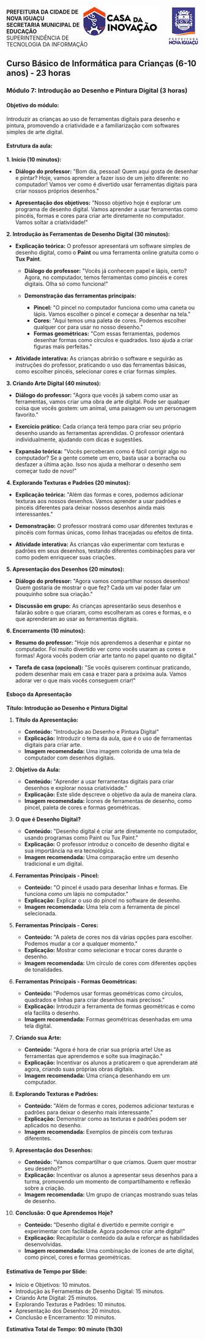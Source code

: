 <img src="../Imagem/logopcni.png" align="right" style="margin-top:5px; " />
<img src="../Imagem/logoCasaInovacao.png" align="right" style="margin-top:5px;margin-right:20px" />

**PREFEITURA DA CIDADE DE NOVA IGUAÇU** <br>
**SECRETARIA MUNICIPAL DE EDUCAÇÃO** <br>
SUPERINTENDÊNCIA DE TECNOLOGIA DA INFORMAÇÃO <br>

## Curso Básico de Informática para Crianças (6-10 anos) - 23 horas

### Módulo 7: Introdução ao Desenho e Pintura Digital (3 horas)

#### **Objetivo do módulo:**  
Introduzir as crianças ao uso de ferramentas digitais para desenho e pintura, promovendo a criatividade e a familiarização com softwares simples de arte digital.

#### Estrutura da aula:

**1. Início (10 minutos):**
- **Diálogo do professor:**
  "Bom dia, pessoal! Quem aqui gosta de desenhar e pintar? Hoje, vamos aprender a fazer isso de um jeito diferente: no computador! Vamos ver como é divertido usar ferramentas digitais para criar nossos próprios desenhos."

- **Apresentação dos objetivos:**
  "Nosso objetivo hoje é explorar um programa de desenho digital. Vamos aprender a usar ferramentas como pincéis, formas e cores para criar arte diretamente no computador. Vamos soltar a criatividade!"

**2. Introdução às Ferramentas de Desenho Digital (30 minutos):**
- **Explicação teórica:**
  O professor apresentará um software simples de desenho digital, como o **Paint** ou uma ferramenta online gratuita como o **Tux Paint**.

  - **Diálogo do professor:**
    "Vocês já conhecem papel e lápis, certo? Agora, no computador, temos ferramentas como pincéis e cores digitais. Olha só como funciona!"
  
  - **Demonstração das ferramentas principais:**
    - **Pincel:** "O pincel no computador funciona como uma caneta ou lápis. Vamos escolher o pincel e começar a desenhar na tela."
    - **Cores:** "Aqui temos uma paleta de cores. Podemos escolher qualquer cor para usar no nosso desenho."
    - **Formas geométricas:** "Com essas ferramentas, podemos desenhar formas como círculos e quadrados. Isso ajuda a criar figuras mais perfeitas."

- **Atividade interativa:**
  As crianças abrirão o software e seguirão as instruções do professor, praticando o uso das ferramentas básicas, como escolher pincéis, selecionar cores e criar formas simples.

**3. Criando Arte Digital (40 minutos):**
- **Diálogo do professor:**
  "Agora que vocês já sabem como usar as ferramentas, vamos criar uma obra de arte digital. Pode ser qualquer coisa que vocês gostem: um animal, uma paisagem ou um personagem favorito."

- **Exercício prático:**
  Cada criança terá tempo para criar seu próprio desenho usando as ferramentas aprendidas. O professor orientará individualmente, ajudando com dicas e sugestões.

- **Expansão teórica:**
  "Vocês perceberam como é fácil corrigir algo no computador? Se a gente comete um erro, basta usar a borracha ou desfazer a última ação. Isso nos ajuda a melhorar o desenho sem começar tudo de novo!"

**4. Explorando Texturas e Padrões (20 minutos):**
- **Explicação teórica:**
  "Além das formas e cores, podemos adicionar texturas aos nossos desenhos. Vamos aprender a usar padrões e pincéis diferentes para deixar nossos desenhos ainda mais interessantes."

- **Demonstração:**
  O professor mostrará como usar diferentes texturas e pincéis com formas únicas, como linhas tracejadas ou efeitos de tinta.

- **Atividade interativa:**
  As crianças vão experimentar com texturas e padrões em seus desenhos, testando diferentes combinações para ver como podem enriquecer suas criações.

**5. Apresentação dos Desenhos (20 minutos):**
- **Diálogo do professor:**
  "Agora vamos compartilhar nossos desenhos! Quem gostaria de mostrar o que fez? Cada um vai poder falar um pouquinho sobre sua criação."

- **Discussão em grupo:**
  As crianças apresentarão seus desenhos e falarão sobre o que criaram, como escolheram as cores e formas, e o que aprenderam ao usar as ferramentas digitais.

**6. Encerramento (10 minutos):**
- **Resumo do professor:**
  "Hoje nós aprendemos a desenhar e pintar no computador. Foi muito divertido ver como vocês usaram as cores e formas! Agora vocês podem criar arte tanto no papel quanto no digital."

- **Tarefa de casa (opcional):**
  "Se vocês quiserem continuar praticando, podem desenhar mais em casa e trazer para a próxima aula. Vamos adorar ver o que mais vocês conseguem criar!"

#### Esboço da Apresentação

**Título: Introdução ao Desenho e Pintura Digital**

1. **Título da Apresentação:**
   - **Conteúdo:** "Introdução ao Desenho e Pintura Digital"
   - **Explicação:** Introduzir o tema da aula, que é o uso de ferramentas digitais para criar arte.
   - **Imagem recomendada:** Uma imagem colorida de uma tela de computador com desenhos digitais.

2. **Objetivo da Aula:**
   - **Conteúdo:** "Aprender a usar ferramentas digitais para criar desenhos e explorar nossa criatividade."
   - **Explicação:** Este slide descreve o objetivo da aula de maneira clara.
   - **Imagem recomendada:** Ícones de ferramentas de desenho, como pincel, paleta de cores e formas geométricas.

3. **O que é Desenho Digital?**
   - **Conteúdo:** "Desenho digital é criar arte diretamente no computador, usando programas como Paint ou Tux Paint."
   - **Explicação:** O professor introduz o conceito de desenho digital e sua importância na era tecnológica.
   - **Imagem recomendada:** Uma comparação entre um desenho tradicional e um digital.

4. **Ferramentas Principais - Pincel:**
   - **Conteúdo:** "O pincel é usado para desenhar linhas e formas. Ele funciona como um lápis no computador."
   - **Explicação:** Explicar o uso do pincel no software de desenho.
   - **Imagem recomendada:** Uma tela com a ferramenta de pincel selecionada.

5. **Ferramentas Principais - Cores:**
   - **Conteúdo:** "A paleta de cores nos dá várias opções para escolher. Podemos mudar a cor a qualquer momento."
   - **Explicação:** Mostrar como selecionar e trocar cores durante o desenho.
   - **Imagem recomendada:** Um círculo de cores com diferentes opções de tonalidades.

6. **Ferramentas Principais - Formas Geométricas:**
   - **Conteúdo:** "Podemos usar formas geométricas como círculos, quadrados e linhas para criar desenhos mais precisos."
   - **Explicação:** Introduzir a ferramenta de formas geométricas e como ela facilita o desenho.
   - **Imagem recomendada:** Formas geométricas desenhadas em uma tela digital.

7. **Criando sua Arte:**
   - **Conteúdo:** "Agora é hora de criar sua própria arte! Use as ferramentas que aprendemos e solte sua imaginação."
   - **Explicação:** Incentivar os alunos a praticarem o que aprenderam até agora, criando suas próprias obras digitais.
   - **Imagem recomendada:** Uma criança desenhando em um computador.

8. **Explorando Texturas e Padrões:**
   - **Conteúdo:** "Além de formas e cores, podemos adicionar texturas e padrões para deixar o desenho mais interessante."
   - **Explicação:** Demonstrar como as texturas e padrões podem ser aplicados no desenho.
   - **Imagem recomendada:** Exemplos de pincéis com texturas diferentes.

9. **Apresentação dos Desenhos:**
   - **Conteúdo:** "Vamos compartilhar o que criamos. Quem quer mostrar seu desenho?"
   - **Explicação:** Incentivar os alunos a apresentar seus desenhos para a turma, promovendo um momento de compartilhamento e reflexão sobre a criação.
   - **Imagem recomendada:** Um grupo de crianças mostrando suas telas de desenho.

10. **Conclusão: O que Aprendemos Hoje?**
    - **Conteúdo:** "Desenho digital é divertido e permite corrigir e experimentar com facilidade. Agora podemos criar arte digital!"
    - **Explicação:** Recapitular o conteúdo da aula e reforçar as habilidades desenvolvidas.
    - **Imagem recomendada:** Uma combinação de ícones de arte digital, como pincel, cores e formas geométricas.

#### Estimativa de Tempo por Slide:

- Início e Objetivos: 10 minutos.
- Introdução às Ferramentas de Desenho Digital: 15 minutos.
- Criando Arte Digital: 25 minutos.
- Explorando Texturas e Padrões: 10 minutos.
- Apresentação dos Desenhos: 20 minutos.
- Conclusão e Encerramento: 10 minutos.

**Estimativa Total de Tempo: 90 minuto (1h30)**
